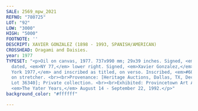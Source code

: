 ```yaml
---
SALE: 2569_mpw_2021
REFNO: "780725"
LOT: "92"
LOW: "3000"
HIGH: "5000"
FOOTNOTE: ''
DESCRIPT: XAVIER GONZALEZ (1898 - 1993, SPANISH/AMERICAN)
CROSSHEAD: Oragami and Daisies.
year: 1977
TYPESET: "<p>Oil on canvas, 1977. 737x990 mm; 29x39 inches. Signed, <em>XG,</em> and
  dated, <em>NY 77,</em> lower right. Signed, <em>Xavier Gonzalez,</em> dated, <em>New
  York 1977,</em> and inscribed as titled, on verso. Inscribed, <em>#60 Origama,</em>
  on stretcher. <br><br>Provenance: [Heritage Auctions, Dallas, TX, December 2, 2006,
  Lot 36340]; Private collection. <br><br>Exhibited: Provincetown Art Association,
  <em>The Yater Years,</em> August 14 - September 22, 1992.</p>"
background_color: "#ffffff"

---
```

